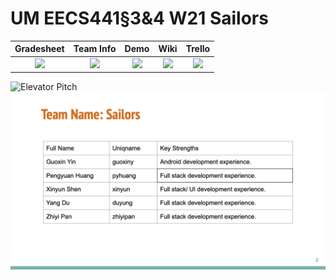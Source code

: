 # UM EECS441§3&4 W21 Sailors

| Gradesheet | Team Info | Demo  |  Wiki |  Trello  |
|:----------:|:---------:|:-----:|:-----:|:--------:|
|[<img src="https://eecs441.eecs.umich.edu/img/admin/grades3.png">][grade_sheet]|[<img src="https://eecs441.eecs.umich.edu/img/admin/team.png">][team_contract]|[<img src="https://eecs441.eecs.umich.edu/img/admin/video.png">][demo_page]|[<img src="https://eecs441.eecs.umich.edu/img/admin/wiki.png">][wiki_page]|[<img src="https://eecs441.eecs.umich.edu/img/admin/trello.png">][process_page]|


![Elevator Pitch](/assets/elevator.JPG)
![Team](/assets/team.png)

[grade_sheet]: https://docs.google.com/spreadsheets/d/1wEVv2B1XIFV6k4lRGj8lcMUZvFnBvc6UrOOhReq6u80/edit?usp=sharing
[team_contract]: /assets/contract.pdf
[demo_page]: https://youtube.com/
[wiki_page]: https://github.com/Billmvp73/441-Sailors/wiki
[process_page]: https://trello.com/b/Yt8uO7Dy/441sailors
